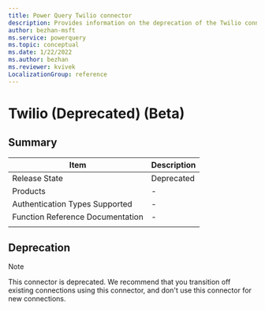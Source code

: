 ```yaml
---
title: Power Query Twilio connector
description: Provides information on the deprecation of the Twilio connector.
author: bezhan-msft
ms.service: powerquery
ms.topic: conceptual
ms.date: 1/22/2022
ms.author: bezhan
ms.reviewer: kvivek
LocalizationGroup: reference
---
```


# Twilio (Deprecated) (Beta)
 
## Summary

| Item | Description |
| ---- | ----------- |
| Release State | Deprecated |
| Products | - |
| Authentication Types Supported | - |
| Function Reference Documentation | - |
| | |

## Deprecation

> [!NOTE]
> This connector is deprecated. We recommend that you transition off existing connections using this connector, and don't use this connector for new connections.
